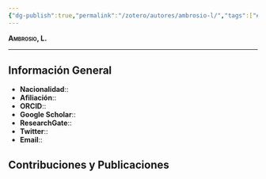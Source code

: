 ```yaml
---
{"dg-publish":true,"permalink":"/zotero/autores/ambrosio-l/","tags":["#autor","#researcher"]}
---
```



<span style="font-variant:small-caps; font-weight: bold;"> Ambrosio, L. </span>

---


## Información General

- **Nacionalidad**:: 
- **Afiliación**:: 
- **ORCID**:: 
- **Google Scholar**:: 
- **ResearchGate**:: 
- **Twitter**:: 
- **Email**::
  
## Contribuciones y Publicaciones






